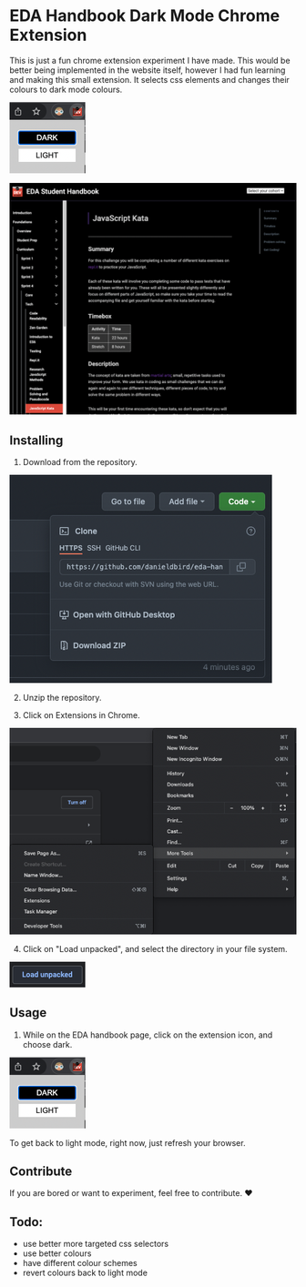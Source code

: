 # EDA Handbook Dark Mode Chrome Extension

This is just a fun chrome extension experiment I have made. This would be better being implemented in the website itself, however I had fun learning and making this small extension. It selects css elements and changes their colours to dark mode colours.

![Download](https://raw.githubusercontent.com/danieldbird/eda-handbook-chrome-extension/main/images/extension.png)

![Download](https://raw.githubusercontent.com/danieldbird/eda-handbook-chrome-extension/main/images/preview.png)

## Installing

1. Download from the repository.

![Download](https://raw.githubusercontent.com/danieldbird/eda-handbook-chrome-extension/main/images/download.png)

2. Unzip the repository.

3. Click on Extensions in Chrome.

![Extensions](https://raw.githubusercontent.com/danieldbird/eda-handbook-chrome-extension/main/images/extensions.png)

4. Click on "Load unpacked", and select the directory in your file system.

![Load Unpacked](https://raw.githubusercontent.com/danieldbird/eda-handbook-chrome-extension/main/images/load-unpacked.png)

## Usage

1. While on the EDA handbook page, click on the extension icon, and choose dark.

![Download](https://raw.githubusercontent.com/danieldbird/eda-handbook-chrome-extension/main/images/extension.png)

To get back to light mode, right now, just refresh your browser.

## Contribute

If you are bored or want to experiment, feel free to contribute. ❤️

## Todo:

- use better more targeted css selectors
- use better colours
- have different colour schemes
- revert colours back to light mode
